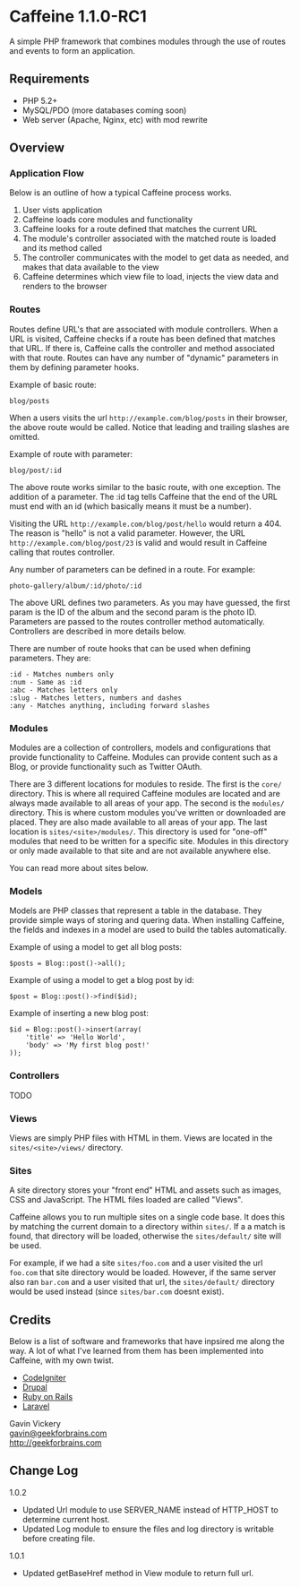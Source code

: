 Caffeine 1.1.0-RC1
==============

A simple PHP framework that combines modules through the use of routes and events to form an application.

Requirements
------------
* PHP 5.2+
* MySQL/PDO (more databases coming soon)
* Web server (Apache, Nginx, etc) with mod rewrite

Overview
--------

### Application Flow

Below is an outline of how a typical Caffeine process works.

1. User vists application
2. Caffeine loads core modules and functionality
3. Caffeine looks for a route defined that matches the current URL
4. The module's controller associated with the matched route is loaded and its method called
5. The controller communicates with the model to get data as needed, and makes that data available to the view
6. Caffeine determines which view file to load, injects the view data and renders to the browser

### Routes

Routes define URL's that are associated with module controllers. When a URL is visited, Caffeine checks if a route
has been defined that matches that URL. If there is, Caffeine calls the controller and method associated with that route.
Routes can have any number of "dynamic" parameters in them by defining parameter hooks.

Example of basic route:

    blog/posts

When a users visits the url `http://example.com/blog/posts` in their browser, the above route would be called. Notice that
leading and trailing slashes are omitted.

Example of route with parameter:

    blog/post/:id

The above route works similar to the basic route, with one exception. The addition of a parameter. The :id tag tells
Caffeine that the end of the URL must end with an id (which basically means it must be a number).

Visiting the URL `http://example.com/blog/post/hello` would return a 404. The reason is "hello" is not a valid parameter. However, 
the URL `http://example.com/blog/post/23` is valid and would result in Caffeine calling that routes controller.

Any number of parameters can be defined in a route. For example:

    photo-gallery/album/:id/photo/:id

The above URL defines two parameters. As you may have guessed, the first param is the ID of the album and the second param is the photo ID. 
Parameters are passed to the routes controller method automatically. Controllers are described in more details below.

There are number of route hooks that can be used when defining parameters. They are:

    :id - Matches numbers only
    :num - Same as :id
    :abc - Matches letters only
    :slug - Matches letters, numbers and dashes
    :any - Matches anything, including forward slashes

### Modules

Modules are a collection of controllers, models and configurations that provide functionality to Caffeine. Modules can provide content such
as a Blog, or provide functionality such as Twitter OAuth.

There are 3 different locations for modules to reside. The first is the `core/` directory. This is where all required Caffeine modules are located and are always made available to all areas of your app. The second is the `modules/` directory. This is where custom modules you've written or downloaded are placed. They are also made available to all areas of your app. The last location is `sites/<site>/modules/`. This directory is used for "one-off" modules that need to be written for a specific site. Modules in this directory or only made available to that site and are not available anywhere else.

You can read more about sites below.

### Models

Models are PHP classes that represent a table in the database. They provide simple ways of storing and quering data. When installing Caffeine, the fields and indexes in a model are used to build the tables automatically.

Example of using a model to get all blog posts:

    $posts = Blog::post()->all();

Example of using a model to get a blog post by id:

    $post = Blog::post()->find($id);

Example of inserting a new blog post:

    $id = Blog::post()->insert(array(
        'title' => 'Hello World',
        'body' => 'My first blog post!'
    ));

### Controllers

TODO

### Views

Views are simply PHP files with HTML in them. Views are located in the `sites/<site>/views/` directory.

### Sites

A site directory stores your "front end" HTML and assets such as images, CSS and JavaScript. The HTML files loaded are called "Views".

Caffeine allows you to run multiple sites on a single code base. It does this by matching the current domain to a directory within `sites/`. If a a match is found, that directory will be loaded, otherwise the `sites/default/` site will be used.

For example, if we had a site `sites/foo.com` and a user visited the url `foo.com` that site directory would be loaded. However, if the same server also ran `bar.com` and a user visited that url, the `sites/default/` directory would be used instead (since `sites/bar.com` doesnt exist).

Credits
-------

Below is a list of software and frameworks that have inpsired me along the way. A lot of what I've learned from
them has been implemented into Caffeine, with my own twist.

* [CodeIgniter]('http://codeigniter.com')
* [Drupal]('http://drupal.org')
* [Ruby on Rails]('http://rubyonrails.org')
* [Laravel]('http://laravel.com')

Gavin Vickery  
<gavin@geekforbrains.com>  
<http://geekforbrains.com>  

Change Log
----------
1.0.2

- Updated Url module to use SERVER_NAME instead of HTTP_HOST to determine current host.
- Updated Log module to ensure the files and log directory is writable before creating file.

1.0.1

- Updated getBaseHref method in View module to return full url.

